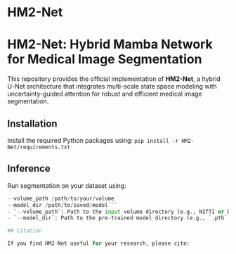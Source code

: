 # HM2-Net

# HM2-Net: Hybrid Mamba Network for Medical Image Segmentation

This repository provides the official implementation of **HM2-Net**, a hybrid U-Net architecture that integrates multi-scale state space modeling with uncertainty-guided attention for robust and efficient medical image segmentation.

## Installation

Install the required Python packages using:
`pip install -r HM2-Net/requirements.txt`


## Inference

Run segmentation on your dataset using:
```python HM2-Net/test_ours.py
--volume_path /path/to/your/volume
--model_dir /path/to/saved/model```
- `--volume_path`: Path to the input volume directory (e.g., NIfTI or DICOM series).
- `--model_dir`: Path to the pre-trained model directory (e.g., `.pth` file or checkpoint folder).

## Citation

If you find HM2-Net useful for your research, please cite:
